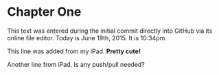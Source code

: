 # Chapter One
This text was entered during the initial commit directly into GitHub via its online file editor.
Today is June 19th, 2015. It is 10:34pm.

This line was added from my iPad.  **Pretty cute!**

Another line from iPad.  Is any push/pull needed?